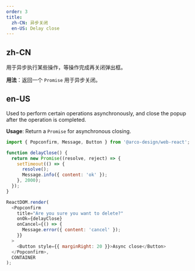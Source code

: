 ```yaml
---
order: 3
title:
  zh-CN: 异步关闭
  en-US: Delay close
---
```


## zh-CN

用于异步执行某些操作，等操作完成再关闭弹出框。

**用法**：返回一个 `Promise` 用于异步关闭。

## en-US

Used to perform certain operations asynchronously, and close the popup after the operation is completed.

**Usage**: Return a `Promise` for asynchronous closing.

```js
import { Popconfirm, Message, Button } from '@arco-design/web-react';

function delayClose() {
  return new Promise((resolve, reject) => {
    setTimeout(() => {
      resolve();
      Message.info({ content: 'ok' });
    }, 2000);
  });
}

ReactDOM.render(
  <Popconfirm
    title="Are you sure you want to delete?"
    onOk={delayClose}
    onCancel={() => {
      Message.error({ content: 'cancel' });
    }}
  >
    <Button style={{ marginRight: 20 }}>Async close</Button>
  </Popconfirm>,
  CONTAINER
);
```
